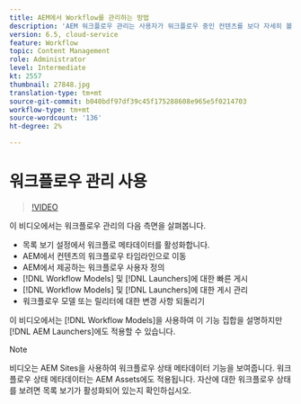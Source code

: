 ```yaml
---
title: AEM에서 Workflow를 관리하는 방법
description: 'AEM 워크플로우 관리는 사용자가 워크플로우 중인 컨텐츠를 보다 자세히 볼 수 있도록 하며 워크플로우 모델 정의를 보다 손쉽게 관리할 수 있도록 해줍니다. '
version: 6.5, cloud-service
feature: Workflow
topic: Content Management
role: Administrator
level: Intermediate
kt: 2557
thumbnail: 27848.jpg
translation-type: tm+mt
source-git-commit: b040bdf97df39c45f175288608e965e5f0214703
workflow-type: tm+mt
source-wordcount: '136'
ht-degree: 2%

---
```



# 워크플로우 관리 사용

>[!VIDEO](https://video.tv.adobe.com/v/27848/?quality=12&learn=on)

이 비디오에서는 워크플로우 관리의 다음 측면을 살펴봅니다.

+ 목록 보기 설정에서 워크플로 메타데이터를 활성화합니다.
+ AEM에서 컨텐츠의 워크플로우 타임라인으로 이동
+ AEM에서 제공하는 워크플로우 사용자 정의
+ [!DNL Workflow Models] 및 [!DNL Launchers]에 대한 빠른 게시
+ [!DNL Workflow Models] 및 [!DNL Launchers]에 대한 게시 관리
+ 워크플로우 모델 또는 릴리터에 대한 변경 사항 되돌리기

이 비디오에서는 [!DNL Workflow Models]을 사용하여 이 기능 집합을 설명하지만 [!DNL AEM Launchers]에도 적용할 수 있습니다.


>[!NOTE]
>
> 비디오는 AEM Sites을 사용하여 워크플로우 상태 메타데이터 기능을 보여줍니다. 워크플로우 상태 메타데이터는 AEM Assets에도 적용됩니다. 자산에 대한 워크플로우 상태를 보려면 목록 보기가 활성화되어 있는지 확인하십시오.
